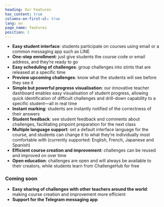 ```yaml
---
heading: Our Features
has_content: true
columns-on-first-ul: true
lang: en
page_name: features
position: 1
---
```

- __Easy student interface__: students participate on courses using email or a common messaging app such as LINE
- __One-step enrollment__: just give students the course code or email address, and they’re ready to go
- __Easy scheduling of challenges__: group challenges into stints that are released at a specific time
- __Preview upcoming challenges__: know what the students will see before they see it
- __Simple but powerful progress visualisation__: our innovative teacher dashboard enables easy visualisation of student progress, allowing quick identification of difficult challenges and drill-down capability to a specific student—all in real time
- __Instant marking__: students are instantly notified of the correctness of their answers
- __Student feedback__: see student feedback and comments about challenges, facilitating pinpoint preparation for the next class
- __Multiple language support__: set a default interface language for the course, and students can change it to what they’re individually most comfortable with (currently supported: English, French, Japanese and Spanish)
- __Efficient course creation and improvement__: challenges can be reused and improved on over time
- __Open education__: challenges are open and will always be available to their creators, while students learn from ChallengeHub for free

### Coming soon

- __Easy sharing of challenges with other teachers around the world__: making course creation and improvement more efficient
- __Support for the Telegram messaging app__

